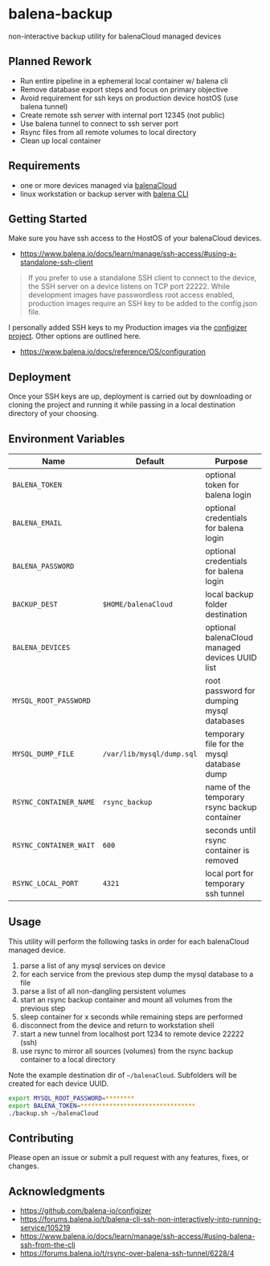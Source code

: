 # balena-backup

non-interactive backup utility for balenaCloud managed devices

## Planned Rework

- Run entire pipeline in a ephemeral local container w/ balena cli
- Remove database export steps and focus on primary objective
- Avoid requirement for ssh keys on production device hostOS (use balena tunnel)
- Create remote ssh server with internal port 12345 (not public)
- Use balena tunnel to connect to ssh server port
- Rsync files from all remote volumes to local directory
- Clean up local container

## Requirements

- one or more devices managed via [balenaCloud](https://www.balena.io/cloud/)
- linux workstation or backup server with [balena CLI](https://www.balena.io/docs/reference/balena-cli/)

## Getting Started

Make sure you have ssh access to the HostOS of your balenaCloud devices.

- <https://www.balena.io/docs/learn/manage/ssh-access/#using-a-standalone-ssh-client>

> If you prefer to use a standalone SSH client to connect to the device, the SSH server on a device listens on TCP port 22222. While development images have passwordless root access enabled, production images require an SSH key to be added to the config.json file.

I personally added SSH keys to my Production images via the [configizer project](https://github.com/balena-io-playground/configizer). Other options are outlined here.

- <https://www.balena.io/docs/reference/OS/configuration>

## Deployment

Once your SSH keys are up, deployment is carried out by downloading or cloning the project and running it while passing in a local destination directory of your choosing.

## Environment Variables

| Name                   | Default                   | Purpose                                        |
| ---------------------- | ------------------------- | ---------------------------------------------- |
| `BALENA_TOKEN`         |                           | optional token for balena login                |
| `BALENA_EMAIL`         |                           | optional credentials for balena login          |
| `BALENA_PASSWORD`      |                           | optional credentials for balena login          |
| `BACKUP_DEST`          | `$HOME/balenaCloud`       | local backup folder destination                |
| `BALENA_DEVICES`       |                           | optional balenaCloud managed devices UUID list |
| `MYSQL_ROOT_PASSWORD`  |                           | root password for dumping mysql databases      |
| `MYSQL_DUMP_FILE`      | `/var/lib/mysql/dump.sql` | temporary file for the mysql database dump     |
| `RSYNC_CONTAINER_NAME` | `rsync_backup`            | name of the temporary rsync backup container   |
| `RSYNC_CONTAINER_WAIT` | `600`                     | seconds until rsync container is removed       |
| `RSYNC_LOCAL_PORT`     | `4321`                    | local port for temporary ssh tunnel            |

## Usage

This utility will perform the following tasks in order for each balenaCloud managed device.

1. parse a list of any mysql services on device
2. for each service from the previous step dump the mysql database to a file
3. parse a list of all non-dangling persistent volumes
4. start an rsync backup container and mount all volumes from the previous step
5. sleep container for x seconds while remaining steps are performed
6. disconnect from the device and return to workstation shell
7. start a new tunnel from localhost port 1234 to remote device 22222 (ssh)
8. use rsync to mirror all sources (volumes) from the rsync backup container to a local directory

Note the example destination dir of `~/balenaCloud`. Subfolders will be created for each device UUID.

```bash
export MYSQL_ROOT_PASSWORD=********
export BALENA_TOKEN=********************************
./backup.sh ~/balenaCloud
```

## Contributing

Please open an issue or submit a pull request with any features, fixes, or changes.

## Acknowledgments

- <https://github.com/balena-io/configizer>
- <https://forums.balena.io/t/balena-cli-ssh-non-interactively-into-running-service/105219>
- <https://www.balena.io/docs/learn/manage/ssh-access/#using-balena-ssh-from-the-cli>
- <https://forums.balena.io/t/rsync-over-balena-ssh-tunnel/6228/4>
